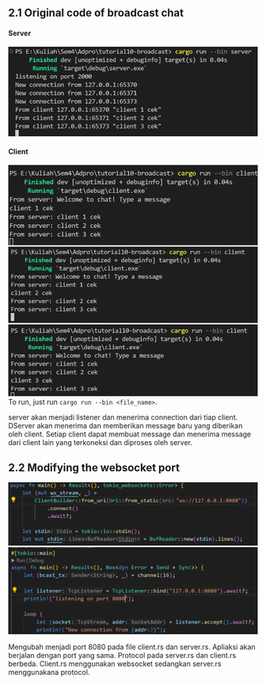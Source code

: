 ## 2.1 Original code of broadcast chat
#### Server
![](server.png)
#### Client
![](client1.png)
![](client2.png)
![](client3.png)
<br>
To run, just run `cargo run --bin <file_name>`.

server akan menjadi listener dan menerima connection dari tiap client. DServer akan menerima dan memberikan message baru yang diberikan oleh client. Setiap client dapat membuat message dan menerima message dari client lain yang terkoneksi dan diproses oleh server.


## 2.2 Modifying the websocket port
![](client8080.png)
![](server8080.png)

Mengubah menjadi port 8080 pada file client.rs dan server.rs. Apliaksi akan berjalan dengan port yang sama. Protocol pada server.rs dan client.rs berbeda. Client.rs menggunakan websocket sedangkan server.rs menggunakana protocol.


